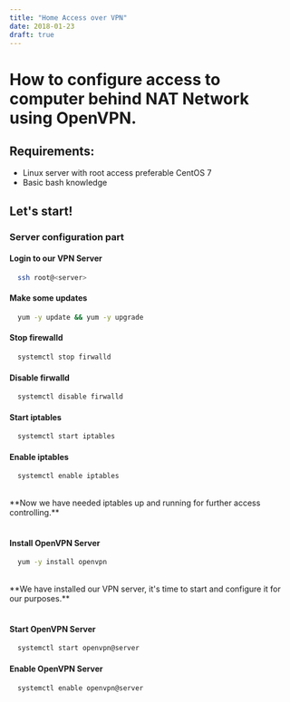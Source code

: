 ```yaml
---
title: "Home Access over VPN"
date: 2018-01-23
draft: true
---
```



# How to configure access to computer behind NAT Network using OpenVPN.

## Requirements:
* Linux server with root access preferable CentOS 7
* Basic bash knowledge

## Let's start!

### Server configuration part

#### Login to our VPN Server

```bash
  ssh root@<server>
```

#### Make some updates

```bash
  yum -y update && yum -y upgrade
```

#### Stop firewalld 

```bash
  systemctl stop firwalld
```

#### Disable firwalld

```bash
  systemctl disable firwalld
```

#### Start iptables

```bash
  systemctl start iptables
```

#### Enable iptables

```bash
  systemctl enable iptables
```
<br/>
**Now we have needed iptables up and running for further access controlling.**
<br/><br/>

#### Install OpenVPN Server

```bash
  yum -y install openvpn
```
<br/>
**We have installed our VPN server, it's time to start and configure it for our purposes.**
<br/><br/>

#### Start OpenVPN Server

```bash
  systemctl start openvpn@server
```

#### Enable OpenVPN Server

```bash
  systemctl enable openvpn@server
```

